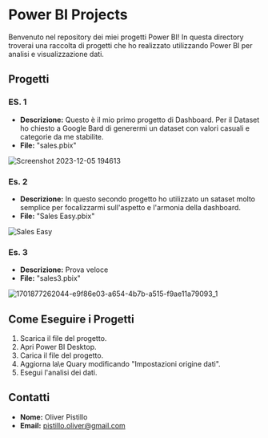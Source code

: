 # Power BI Projects

Benvenuto nel repository dei miei progetti Power BI! In questa directory troverai una raccolta di progetti che ho realizzato utilizzando Power BI per analisi e visualizzazione dati.

## Progetti

### ES. 1

- **Descrizione:** Questo è il mio primo progetto di Dashboard. Per il Dataset ho chiesto a Google Bard di generermi un dataset con valori casuali e categorie da me stabilite.
- **File:** "sales.pbix"

![Screenshot 2023-12-05 194613](https://github.com/OliverPistillo/PowerBI/assets/150796418/e8ea40a9-c779-41c6-857f-e624f6cd0183)


### Es. 2

- **Descrizione:** In questo secondo progetto ho utilizzato un sataset molto semplice per focalizzarmi sull'aspetto e l'armonia della dashboard.
- **File:** "Sales Easy.pbix"

![Sales Easy](https://github.com/OliverPistillo/PowerBI/assets/150796418/45c7a879-e0e5-4b9c-8473-7c780baa2193)

### Es. 3

- **Descrizione:** Prova veloce
- **File:** "sales3.pbix"

![1701877262044-e9f86e03-a654-4b7b-a515-f9ae11a79093_1](https://github.com/OliverPistillo/PowerBI/assets/150796418/f0e6f09d-7271-4dfc-abdf-0e87f72c60de)



## Come Eseguire i Progetti

1. Scarica il file del progetto.
2. Apri Power BI Desktop.
3. Carica il file del progetto.
4. Aggiorna la\e Quary modificando "Impostazioni origine dati".
5. Esegui l'analisi dei dati.



## Contatti

- **Nome:** Oliver Pistillo
- **Email:** pistillo.oliver@gmail.com
